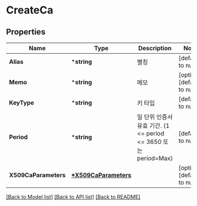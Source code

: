 # CreateCa

## Properties
Name | Type | Description | Notes
------------ | ------------- | ------------- | -------------
**Alias** | ***string** | 별칭 | [default to null]
**Memo** | ***string** | 메모 | [optional] [default to null]
**KeyType** | ***string** | 키 타입 | [default to null]
**Period** | ***string** | 일 단위 인증서 유효 기간. (1 &lt;&#x3D; period &lt;&#x3D; 3650 또는 period&#x3D;Max) | [default to null]
**X509CaParameters** | **[*X509CaParameters](X509CaParameters.md)** |  | [optional] [default to null]

[[Back to Model list]](../README.md#documentation-for-models) [[Back to API list]](../README.md#documentation-for-api-endpoints) [[Back to README]](../README.md)


